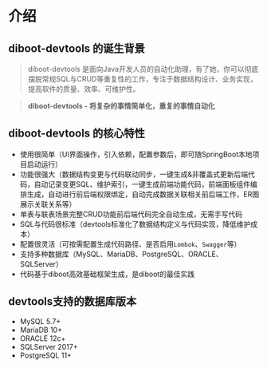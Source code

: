 # 介绍

## diboot-devtools 的诞生背景

> diboot-devtools 是面向Java开发人员的自动化助理，有了她，你可以彻底摆脱常规SQL与CRUD等重复性的工作，专注于数据结构设计、业务实现，提高软件的质量、效率、可维护性。

> **diboot-devtools - 将复杂的事情简单化，重复的事情自动化**

## diboot-devtools 的核心特性
* 使用很简单（UI界面操作，引入依赖，配置参数后，即可随SpringBoot本地项目启动运行）
* 功能很强大（数据结构变更与代码联动同步，一键生成&非覆盖式更新后端代码，自动记录变更SQL、维护索引，一键生成前端功能代码，前端面板组件编排生成，自动进行前后端权限绑定，自动完成数据关联相关前后端工作，ER图展示关联关系等）
* 单表与联表场景完整CRUD功能前后端代码完全自动生成，无需手写代码
* SQL与代码很标准（devtools标准化了数据结构定义与代码实现，降低维护成本）
* 配置很灵活（可按需配置生成代码路径、是否启用`Lombok`、`Swagger`等）
* 支持多种数据库（MySQL、MariaDB、PostgreSQL、ORACLE、SQLServer）
* 代码基于diboot高效基础框架生成，是diboot的最佳实践

## devtools支持的数据库版本
* MySQL 5.7+
* MariaDB 10+
* ORACLE 12c+
* SQLServer 2017+
* PostgreSQL 11+